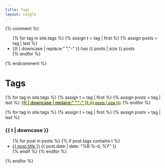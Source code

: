 ```yaml
---
title: Tags
layout: single
---
```

<style type='text/css'>
.tagcloud {
  margin-top: 20px;
}
.tagcloud a {
  background: rgba(255, 255, 0, 0.15);
  color: black;
  text-shadow: none;
  padding: 1px 2px;
}
.tagcloud span {
  font-size: 12px;
}
</style>

{% comment %}
<ul class="tags">
{% for tag in site.tags %}
  {% assign t = tag | first %}
  {% assign posts = tag | last %}
  <li>{{t | downcase | replace:" ","-" }} has {{ posts | size }} posts</li>
{% endfor %}
</ul>
{% endcomment %}

<h1>Tags</h1>

<div class='tagcloud'>
{% for tag in site.tags %}
  {% assign t = tag | first %}
  {% assign posts = tag | last %}
  <a href='#{{t | downcase | replace:" ","-" }}'>{{t | downcase | replace:" ","-" }} <span>({{ posts | size }})</span></a>
{% endfor %}
</div>

{% for tag in site.tags %}
  {% assign t = tag | first %}
  {% assign posts = tag | last %}

<a name='{{ t | downcase | replace:" ","-"  }}'></a>
<h3>{{ t | downcase }}</h3>
<ul>
{% for post in posts %}
  {% if post.tags contains t %}
  <li>
    <a href="{{ post.url }}">{{ post.title }}</a>
    <span class="date">{{ post.date | date: "%B %-d, %Y"  }}</span>
  </li>
  {% endif %}
{% endfor %}
</ul>
{% endfor %}
